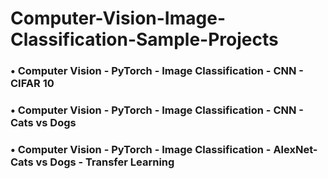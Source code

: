 # Computer-Vision-Image-Classification-Sample-Projects
### •	Computer Vision - PyTorch - Image Classification - CNN - CIFAR 10
### •	Computer Vision - PyTorch - Image Classification - CNN - Cats vs Dogs
### •	Computer Vision - PyTorch - Image Classification - AlexNet- Cats vs Dogs - Transfer Learning
